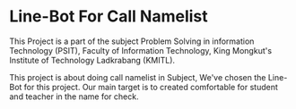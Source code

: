 
# Line-Bot For Call Namelist
This Project is a part of the subject Problem Solving in information Technology (PSIT), Faculty of Information Technology,
King Mongkut's Institute of Technology Ladkrabang (KMITL).

This project is about doing call namelist in Subject, We've chosen the Line-Bot for this project. Our main target is to 
created comfortable for student and teacher in the name for check.
